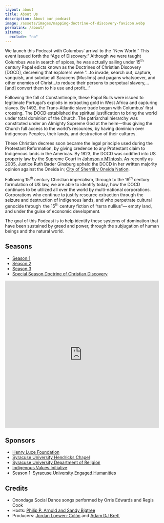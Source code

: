 ```yaml
---
layout: about
title: About Us
description: About our podcast
image: /assets/images/mapping-doctrine-of-discovery-favicon.webp
permalink: /about/
sitemap:
  exclude: "no"
---
```

<div id='buzzsprout-large-player'></div><script type='text/javascript' charset='utf-8' src='https://www.buzzsprout.com/1926214.js?container_id=buzzsprout-large-player&player=large'></script>

We launch this Podcast with Columbus’ arrival to the “New World.” This event issued forth the “Age of Discovery.” Although we were taught Columbus was in search of spices, he was actually sailing under 15<sup>th</sup> century Papal edicts known as the Doctrines of Christian Discovery [DOCD], decreeing that explorers were “…to invade, search out, capture, vanquish, and subdue all Saracens [Muslims] and pagans whatsoever, and other enemies of Christ…to reduce their persons to perpetual slavery,…[and] convert them to his use and profit…”

Following the fall of Constantinople, these Papal Bulls were issued to legitimate Portugal’s exploits in extracting gold in West Africa and capturing slaves. By 1492, the Trans-Atlantic slave trade began with Columbus’ first crossing. The DOCD established the spiritual justification to bring the world under total dominion of the Church. The patriarchal hierarchy was constituted under an Almighty Supreme God at the helm—thus giving the Church full access to the world’s resources, by having dominion over Indigenous Peoples, their lands, and destruction of their cultures.

These Christian decrees soon became the legal principle used during the Protestant Reformation, by giving credence to any Protestant claim to Indigenous lands in the Americas. By 1823, the DOCD was codified into US property law by the Supreme Court in [Johnson v M’Intosh](https://doctrineofdiscovery.org/johnson-v-mcintosh/). As recently as 2005, Justice Ruth Bader Ginsburg upheld the DOCD in her written majority opinion against the Oneida in; [City of Sherrill v Oneida Nation](https://doctrineofdiscovery.org/sherrill-v-oneida-opinion-of-the-court/).

Following 15<sup>th</sup> century Christian imperialism, through to the 19<sup>th</sup> century formulation of US law, we are able to identify today, how the DOCD continues to be utilized all over the world by multi-national corporations. Corporations who continue to justify resource extraction through the seizure and destruction of Indigenous lands, and who perpetrate cultural genocide through  the 15<sup>th</sup> century fiction of “terra nullius”— empty land, and under the guise of economic development.

The goal of this Podcast is to help identify these systems of domination that have been sustained by greed and power, through the subjugation of human beings and the natural world.

## Seasons
* [Season 1](https://podcast.doctrineofdiscovery.org/categories#season1)
* [Season 2](https://podcast.doctrineofdiscovery.org/categories#season2)
* [Season 3](https://podcast.doctrineofdiscovery.org/categories#season3)
* [Special Season Doctrine of Christian Discovery](https://megaphone.link/AOOOI9257433215)

<iframe src="https://playlist.megaphone.fm/?p=AOOOI2818414790" width="100%" height="482" frameborder="0"></iframe>


## Sponsors

* [Henry Luce Foundation](https://www.hluce.org/)
* [Syracuse University Hendricks Chapel](https://chapel.syracuse.edu/)
* [Syracuse University Department of Religion](https://thecollege.syr.edu/religion/)
* [Indigenous Values Initiative](https://indigenousvalues.org/)
* Season 1: [Syracuse University Engaged Humanities](https://thecollege.syr.edu/engaged-humanities/)


## Credits

* Onondaga Social Dance songs performed by Orris Edwards and Regis Cook
* Hosts: [Philip P. Arnold and Sandy Bigtree](https://indigenousvalues.org/about/our-team/)
* Producers: [Jordan Loewen-Colón](https://www.jordanbradyloewen.com/) and [Adam DJ Brett](https://adamdjbrett.com/)
